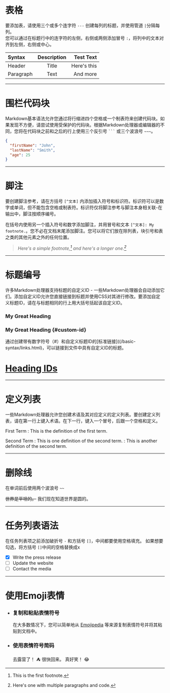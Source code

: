 # 表格

要添加表，请使用三个或多个连字符 `---` 创建每列的标题，并使用管道 `|`分隔每列。<br>
您可以通过在标题行中的连字符的左侧，右侧或两侧添加冒号 `:`，将列中的文本对齐到左侧，右侧或中心。<br>

| Syntax    | Description |   Test Text |
| :-------- | :---------: | ----------: |
| Header    |    Title    | Here's this |
| Paragraph |    Text     |    And more |

***

# 围栏代码块

Markdown基本语法允许您通过将行缩进四个空格或一个制表符来创建代码块。如果发现不方便，请尝试使用受保护的代码块。根据Markdown处理器或编辑器的不同，您将在代码块之前和之后的行上使用三个反引号 `` ``` `` 或三个波浪号 `~~~`。<br>

```json
{
  "firstName": "John",
  "lastName": "Smith",
  "age": 25
}
```

***

# 脚注

要创建脚注参考，请在方括号 `[^文本]` 内添加插入符号和标识符。标识符可以是数字或单词，但不能包含空格或制表符。标识符仅将脚注参考与脚注本身相关联-在输出中，脚注按顺序编号。<br>

在括号内使用另一个插入符号和数字添加脚注，并用冒号和文本 `[^文本]: My footnote.`。您不必在文档末尾添加脚注。您可以将它们放在除列表，块引号和表之类的其他元素之外的任何位置。<br>

> *Here's a simple footnote,[^1] and here's a longer one.[^bignote]*

[^1]: This is the first footnote.
[^bignote]: Here's one with multiple paragraphs and code.

***

# 标题编号

许多Markdown处理器支持标题的自定义ID - 一些Markdown处理器会自动添加它们。添加自定义ID允许您直接链接到标题并使用CSS对其进行修改。要添加自定义标题ID，请在与标题相同的行上用大括号括起该自定义ID。

### My Great Heading
### My Great Heading {#custom-id}

通过创建带有数字符号（#）和自定义标题ID的[标准链接]((/basic-syntax/links.html)，可以链接到文件中具有自定义ID的标题。 

# [Heading IDs](https://markdown.com.cn/extended-syntax/heading-ids.html#headid)

***

# 定义列表

一些Markdown处理器允许您创建术语及其对应定义的定义列表。要创建定义列表，请在第一行上键入术语。在下一行，键入一个冒号，后跟一个空格和定义。

First Term
: This is the definition of the first term.

Second Term
: This is one definition of the second term.
: This is another definition of the second term.

***

# 删除线

在单词前后使用两个波浪号 `~~`

~~世界是平坦的。~~ 我们现在知道世界是圆的。

***

# 任务列表语法

在任务列表项之前添加破折号 `-` 和方括号 `[]`，中间都要使用空格填充。
如果想要勾选，将方括号 `[]`中间的空格替换成x

- [x] Write the press release
- [ ] Update the website
- [ ] Contact the media

***

# 使用Emoji表情

- ### 复制和粘贴表情符号
  在大多数情况下，您可以简单地从 [Emojipedia](https://emojipedia.org/) 等来源复制表情符号并将其粘贴到文档中。

- ### 使用表情符号简码
  去露营了！ :tent: 很快回来。
  真好笑！ :joy: